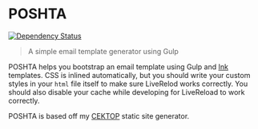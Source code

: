 # POSHTA

[![Dependency Status](https://david-dm.org/eswat/poshta.svg)](https://david-dm.org/eswat/poshta)

> A simple email template generator using Gulp

POSHTA helps you bootstrap an email template using Gulp and [Ink](https://github.com/zurb/ink) templates. CSS is inlined automatically, but you should write your custom styles in your `html` file itself to make sure LiveRelod works correctly. You should also disable your cache while developing for LiveReload to work correctly.

POSHTA is based off my [CEKTOP](https://github.com/ESWAT/CEKTOP) static site generator.
